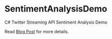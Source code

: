 # SentimentAnalysisDemo
C# Twitter Streaming API Sentiment Analysis Demo

Read <a target="_blank" href="http://luisquintanilla.me/2018/01/18/real-time-sentiment-analysis-csharp/">Blog Post</a> for more details.
